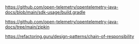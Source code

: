 
https://github.com/open-telemetry/opentelemetry-java-docs/blob/main/sdk-usage/build.gradle

https://github.com/open-telemetry/opentelemetry-java-docs/tree/main/zipkin



https://refactoring.guru/design-patterns/chain-of-responsibility


